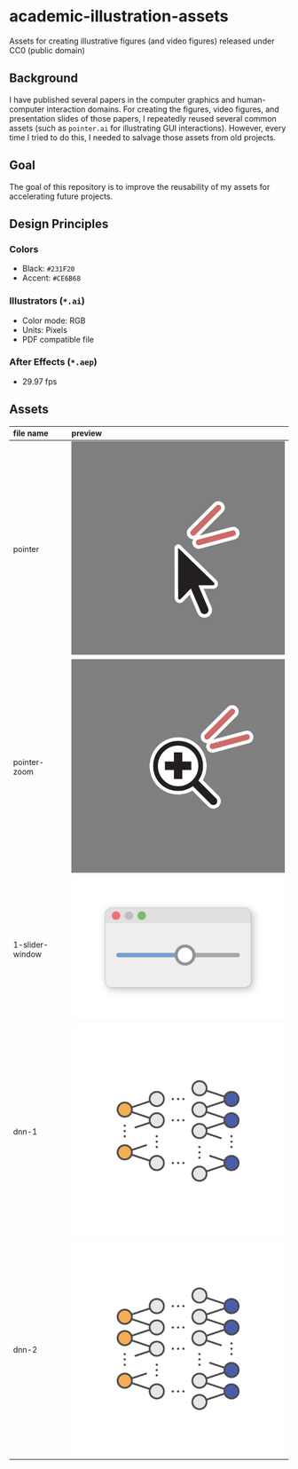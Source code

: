 # academic-illustration-assets

Assets for creating illustrative figures (and video figures) released under CC0 (public domain)

## Background

I have published several papers in the computer graphics and human-computer interaction domains. For creating the figures, video figures, and presentation slides of those papers, I repeatedly reused several common assets (such as `pointer.ai` for illustrating GUI interactions). However, every time I tried to do this, I needed to salvage those assets from old projects.

## Goal

The goal of this repository is to improve the reusability of my assets for accelerating future projects.

## Design Principles

### Colors

- Black: `#231F20`
- Accent: `#CE6B68`

### Illustrators (`*.ai`)

- Color mode: RGB
- Units: Pixels
- PDF compatible file

### After Effects (`*.aep`)

- 29.97 fps

## Assets

| file name       | preview                         |
| :-------------- | :------------------------------ |
| pointer         | ![](./docs/pointer.jpg)         |
| pointer-zoom    | ![](./docs/pointer-zoom.jpg)    |
| 1-slider-window | ![](./docs/1-slider-window.jpg) |
| dnn-1           | ![](./docs/dnn-1.jpg)           |
| dnn-2           | ![](./docs/dnn-2.jpg)           |

